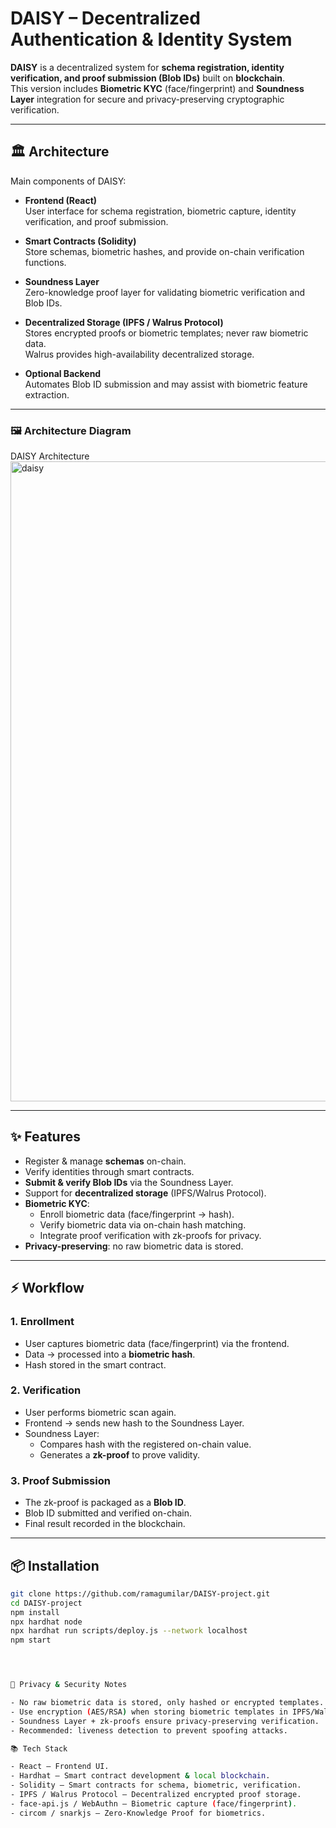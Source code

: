 # DAISY – Decentralized Authentication & Identity System

**DAISY** is a decentralized system for **schema registration, identity verification, and proof submission (Blob IDs)** built on **blockchain**.  
This version includes **Biometric KYC** (face/fingerprint) and **Soundness Layer** integration for secure and privacy-preserving cryptographic verification.

---

## 🏛️ Architecture

Main components of DAISY:

- **Frontend (React)**  
  User interface for schema registration, biometric capture, identity verification, and proof submission.

- **Smart Contracts (Solidity)**  
  Store schemas, biometric hashes, and provide on-chain verification functions.

- **Soundness Layer**  
  Zero-knowledge proof layer for validating biometric verification and Blob IDs.

- **Decentralized Storage (IPFS / Walrus Protocol)**  
  Stores encrypted proofs or biometric templates; never raw biometric data.  
  Walrus provides high-availability decentralized storage.

- **Optional Backend**  
  Automates Blob ID submission and may assist with biometric feature extraction.

---

### 🖼️ Architecture Diagram

DAISY Architecture <img width="1536" height="1024" alt="daisy" src="https://github.com/user-attachments/assets/xxxxxxxx-xxxx-xxxx-xxxx-xxxxxxxxxxxx" />


---

## ✨ Features

- Register & manage **schemas** on-chain.  
- Verify identities through smart contracts.  
- **Submit & verify Blob IDs** via the Soundness Layer.  
- Support for **decentralized storage** (IPFS/Walrus Protocol).  
- **Biometric KYC**:
  - Enroll biometric data (face/fingerprint → hash).  
  - Verify biometric data via on-chain hash matching.  
  - Integrate proof verification with zk-proofs for privacy.  
- **Privacy-preserving**: no raw biometric data is stored.

---

## ⚡ Workflow

### 1. Enrollment
- User captures biometric data (face/fingerprint) via the frontend.  
- Data → processed into a **biometric hash**.  
- Hash stored in the smart contract.  

### 2. Verification
- User performs biometric scan again.  
- Frontend → sends new hash to the Soundness Layer.  
- Soundness Layer:  
  - Compares hash with the registered on-chain value.  
  - Generates a **zk-proof** to prove validity.  

### 3. Proof Submission
- The zk-proof is packaged as a **Blob ID**.  
- Blob ID submitted and verified on-chain.  
- Final result recorded in the blockchain.  

---

## 📦 Installation

```bash
git clone https://github.com/ramagumilar/DAISY-project.git
cd DAISY-project
npm install
npx hardhat node
npx hardhat run scripts/deploy.js --network localhost
npm start




🔐 Privacy & Security Notes

- No raw biometric data is stored, only hashed or encrypted templates.
- Use encryption (AES/RSA) when storing biometric templates in IPFS/Walrus.
- Soundness Layer + zk-proofs ensure privacy-preserving verification.
- Recommended: liveness detection to prevent spoofing attacks.

📚 Tech Stack

- React – Frontend UI.
- Hardhat – Smart contract development & local blockchain.
- Solidity – Smart contracts for schema, biometric, verification.
- IPFS / Walrus Protocol – Decentralized encrypted proof storage.
- face-api.js / WebAuthn – Biometric capture (face/fingerprint).
- circom / snarkjs – Zero-Knowledge Proof for biometrics.
